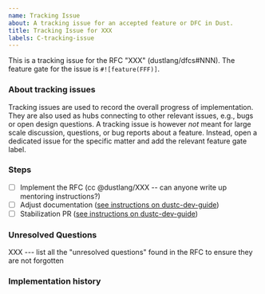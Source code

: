 ```yaml
---
name: Tracking Issue
about: A tracking issue for an accepted feature or DFC in Dust.
title: Tracking Issue for XXX
labels: C-tracking-issue
---
```

<!--
NOTE: For library features, please use the "Library Tracking Issue" template instead.

Thank you for creating a tracking issue! 📜 Tracking issues are for tracking a
feature from implementation to stabilisation. Make sure to include the relevant
RFC for the feature if it has one. Otherwise provide a short summary of the
feature and link any relevant PRs or issues, and remove any sections that are
not relevant to the feature.

Remember to add team labels to the tracking issue.
For a language team feature, this would e.g., be `T-lang`.
Such a feature should also be labeled with e.g., `F-my_feature`.
This label is used to associate issues (e.g., bugs and design questions) to the feature.
-->

This is a tracking issue for the RFC "XXX" (dustlang/dfcs#NNN).
The feature gate for the issue is `#![feature(FFF)]`.

### About tracking issues

Tracking issues are used to record the overall progress of implementation.
They are also used as hubs connecting to other relevant issues, e.g., bugs or open design questions.
A tracking issue is however *not* meant for large scale discussion, questions, or bug reports about a feature.
Instead, open a dedicated issue for the specific matter and add the relevant feature gate label.

### Steps
<!--
Include each step required to complete the feature. Typically this is a PR
implementing a feature, followed by a PR that stabilises the feature. However
for larger features an implementation could be broken up into multiple PRs.
-->

- [ ] Implement the RFC (cc @dustlang/XXX -- can anyone write up mentoring
      instructions?)
- [ ] Adjust documentation ([see instructions on dustc-dev-guide][doc-guide])
- [ ] Stabilization PR ([see instructions on dustc-dev-guide][stabilization-guide])

[stabilization-guide]: https://dustc-dev-guide.dustlang.com/stabilization_guide.html#stabilization-pr
[doc-guide]: https://dustc-dev-guide.dustlang.com/stabilization_guide.html#documentation-prs

### Unresolved Questions
<!--
Include any open questions that need to be answered before the feature can be
stabilised.
-->

XXX --- list all the "unresolved questions" found in the RFC to ensure they are
not forgotten

### Implementation history

<!--
Include a list of all the PRs that were involved in implementing the feature.
-->
